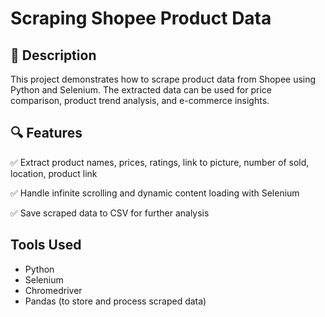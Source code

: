 # Scraping Shopee Product Data
## 📌 Description
This project demonstrates how to scrape product data from Shopee using Python and Selenium. The extracted data can be used for price comparison, product trend analysis, and e-commerce insights.

## 🔍 Features
✅ Extract product names, prices, ratings, link to picture, number of sold,	location, product link

✅ Handle infinite scrolling and dynamic content loading with Selenium

✅ Save scraped data to CSV for further analysis

## Tools Used
- Python
- Selenium
- Chromedriver
- Pandas (to store and process scraped data)
